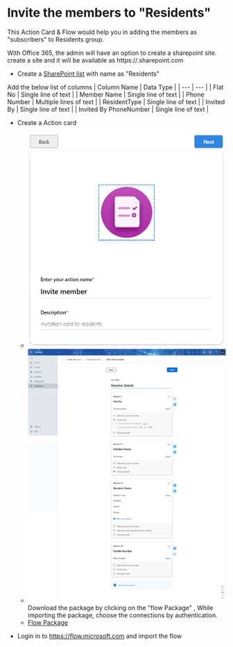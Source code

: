 # Invite the members to "Residents"
This Action Card & Flow would help you in adding the members as "subscribers" to Residents group.

With Office 365, the admin will have an option to create a sharepoint site. create a site and it will be available as https://<sitename>.sharepoint.com

- Create a [SharePoint list](https://support.office.com/en-us/article/Create-a-list-in-SharePoint-0D397414-D95F-41EB-ADDD-5E6EFF41B083) with name as "Residents"

 Add the below list of columns 
| Column Name | Data Type |
| --- | --- |
| Flat No | Single line of text |
| Member Name | Single line of text |
| Phone Number | Multiple lines of text |
| ResidentType | Single line of text |
| Invited By | Single line of text |
| Invited By PhoneNumber | Single line of text |
    
- Create a Action card 
    -  ![Step 1](Media/InviteMember/ActionCardForm.png)
    -  ![Step 2](Media/InviteMember/ActionCardQuestions.png)
    Download the package by clicking on the "flow Package" , While importing the package, choose the connections by authentication.
    -  [Flow Package](Media/InviteMember/InviteMember_20190319234734.zip)

- Login in to https://flow.microsoft.com and import the flow